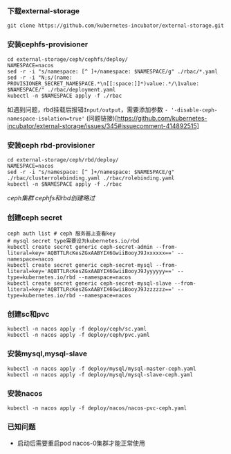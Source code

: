 ### 下载external-storage
```shell
git clone https://github.com/kubernetes-incubator/external-storage.git
```

### 安装cephfs-provisioner
```shell
cd external-storage/ceph/cephfs/deploy/
NAMESPACE=nacos
sed -r -i "s/namespace: [^ ]+/namespace: $NAMESPACE/g" ./rbac/*.yaml
sed -r -i "N;s/(name: PROVISIONER_SECRET_NAMESPACE.*\n[[:space:]]*)value:.*/\1value: $NAMESPACE/" ./rbac/deployment.yaml
kubectl -n $NAMESPACE apply -f ./rbac
```

如遇到问题，rbd挂载后报错`Input/output`，需要添加参数 `- '-disable-ceph-namespace-isolation=true'`
(问题链接)[https://github.com/kubernetes-incubator/external-storage/issues/345#issuecomment-414892515]

### 安装ceph rbd-provisioner
```shell
cd external-storage/ceph/rbd/deploy/
NAMESPACE=nacos
sed -r -i "s/namespace: [^ ]+/namespace: $NAMESPACE/g" ./rbac/clusterrolebinding.yaml ./rbac/rolebinding.yaml
kubectl -n $NAMESPACE apply -f ./rbac
```

*ceph集群 cephfs和rbd创建略过*

### 创建ceph secret
```shell
ceph auth list # ceph 服务器上查看key
# mysql secret type需要设为kubernetes.io/rbd
kubectl create secret generic ceph-secret-admin --from-literal=key='AQBTTLRcKesZGxAABYIX6GwiiBooyJ9Jxxxxxx==' --namespace=nacos
kubectl create secret generic ceph-secret-mysql --from-literal=key='AQBTTLRcKesZGxAABYIX6GwiiBooyJ9Jyyyyyy==' --type=kubernetes.io/rbd --namespace=nacos
kubectl create secret generic ceph-secret-mysql-slave --from-literal=key='AQBTTLRcKesZGxAABYIX6GwiiBooyJ9Jzzzzzz==' --type=kubernetes.io/rbd --namespace=nacos
```

### 创建sc和pvc
```shell
kubectl -n nacos apply -f deploy/ceph/sc.yaml
kubectl -n nacos apply -f deploy/ceph/pvc.yaml
```

### 安装mysql,mysql-slave
```shell
kubectl -n nacos apply -f deploy/mysql/mysql-master-ceph.yaml
kubectl -n nacos apply -f deploy/mysql/mysql-slave-ceph.yaml
```

### 安装nacos
```shell
kubectl -n nacos apply -f deploy/nacos/nacos-pvc-ceph.yaml
```

### 已知问题
  - 启动后需要重启pod nacos-0集群才能正常使用
